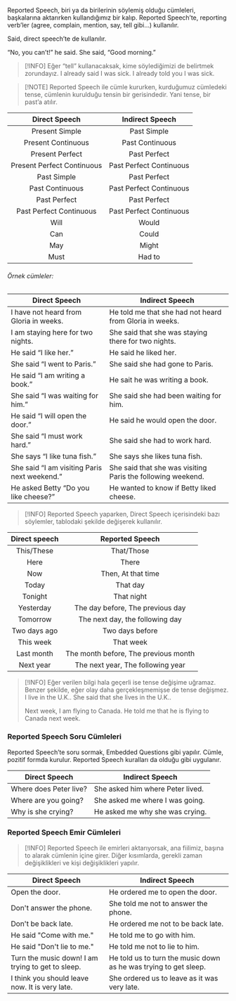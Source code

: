 Reported Speech, biri ya da birilerinin söylemiş olduğu cümleleri, başkalarına aktarırken kullandığımız bir kalıp. Reported Speech’te, reporting verb’ler (agree, complain, mention, say, tell gibi…) kullanılır.

Said, direct speech’te de kullanılır.

“No, you can’t!” he said.
She said, “Good morning.”

> [!INFO] Eğer “tell” kullanacaksak, kime söylediğimizi de belirtmek zorundayız.
> I already said I was sick.
> I already told you I was sick.

> [!NOTE] Reported Speech ile cümle kururken, kurduğumuz cümledeki tense, cümlenin kurulduğu tensin bir gerisindedir. Yani tense, bir past’a atılır.

|       Direct Speech        |     Indirect Speech     |
|:--------------------------:|:-----------------------:|
|       Present Simple       |       Past Simple       |
|     Present Continuous     |     Past Continuous     |
|      Present Perfect       |      Past Perfect       |
| Present Perfect Continuous | Past Perfect Continuous |
|        Past Simple         |      Past Perfect       |
|      Past Continuous       | Past Perfect Continuous |
|        Past Perfect        |      Past Perfect       |
|  Past Perfect Continuous   | Past Perfect Continuous |
|            Will            |          Would          |
|            Can             |          Could          |
|            May             |          Might          |
|            Must            |         Had to          |

###### Örnek cümleler:

| Direct Speech                                | Indirect Speech                                             |
| -------------------------------------------- | ----------------------------------------------------------- |
| I have not heard from Gloria in weeks.       | He told me that she had not heard from Gloria in weeks.      |
| I am staying here for two nights.            | She said that she was staying there for two nights.         |
| He said “I like her.”                        | He said he liked her.                                       |
| She said “I went to Paris.”                  | She said she had gone to Paris.                             |
| He said “I am writing a book.”               | He sait he was writing a book.                              |
| She said “I was waiting for him.”            | She said she had been waiting for him.                      |
| He said “I will open the door.”              | He said he would open the door.                             |
| She said “I must work hard.”                 | She said she had to work hard.                              |
| She says “I like tuna fish.”                 | She says she likes tuna fish.                               |
| She said “I am visiting Paris next weekend.” | She said that she was visiting Paris the following weekend. |
| He asked Betty “Do you like cheese?”         | He wanted to know if Betty liked cheese.                                                            |

> [!INFO] Reported Speech yaparken, Direct Speech içerisindeki bazı söylemler, tablodaki şekilde değişerek kullanılır.

| Direct speech |           Reported Speech            |
|:-------------:|:------------------------------------:|
|  This/These   |              That/Those              |
|     Here      |                There                 |
|      Now      |          Then, At that time          |
|     Today     |               That day               |
|    Tonight    |              That night              |
|   Yesterday   |   The day before, The previous day   |
|   Tomorrow    |   The next day, the following day    |
| Two days ago  |           Two days before            |
|   This week   |              That week               |
|  Last month   | The month before, The previous month |
|   Next year   |  The next year, The following year   |

> [!INFO] Eğer verilen bilgi hala geçerli ise tense değişime uğramaz. Benzer şekilde, eğer olay daha gerçekleşmemişse de tense değişmez.
> I live in the U.K..
> She said that she lives in the U.K..
> 
> Next week, I am flying to Canada.
> He told me that he is flying to Canada next week.

### Reported Speech Soru Cümleleri
Reported Speech’te soru sormak, Embedded Questions gibi yapılır. Cümle, pozitif formda kurulur. Reported Speech kuralları da olduğu gibi uygulanır.

| Direct Speech          | Indirect Speech                  |
| ---------------------- | -------------------------------- |
| Where does Peter live? | She asked him where Peter lived. |
| Where are you going?   | She asked me where I was going.  |
| Why is she crying?     | He asked me why she was crying.                                 |

### Reported Speech Emir Cümleleri

> [!INFO] Reported Speech ile emirleri aktarıyorsak, ana fiilimiz, başına to alarak cümlenin içine girer. Diğer kısımlarda, gerekli zaman değişiklikleri ve kişi değişiklikleri yapılır.

| Direct Speech                                     | Indirect Speech                                                  |
| ------------------------------------------------- | ---------------------------------------------------------------- |
| Open the door.                                    | He ordered me to open the door.                                  |
| Don't answer the phone.                           | She told me not to answer the phone.                             |
| Don't be back late.                               | He ordered me not to be back late.                               |
| He said "Come with me."                           | He told me to go with him.                                       |
| He said "Don't lie to me."                        | He told me not to lie to him.                                    |
| Turn the music down! I am trying to get to sleep. | He told us to turn the music down as he was trying to get sleep. |
| I think you should leave now. It is very late.    | She ordered us to leave as it was very late.                     |

